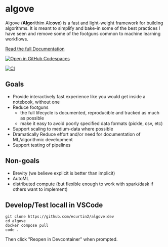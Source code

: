 # algove

Algove (**Algo**rithim  Alc**ove**) is a fast and light-weight framework for building
algorithms. It is meant to simplify and bake-in some of the best practices I have 
seen and remove some of the footguns common to machine learning workflows.

[Read the full Documentation](https://ecurtin2.github.io/algove/)

[![Open in GitHub Codespaces](https://github.com/codespaces/badge.svg)](https://github.com/codespaces/new?hide_repo_select=true&ref=main&repo=606537234)

[![CI](https://github.com/ecurtin2/algove/actions/workflows/ci.yml/badge.svg)](https://github.com/ecurtin2/algove/actions/workflows/ci.yml)

## Goals

- Provide interactively fast experience like you would get inside a notebook, without one
- Reduce footguns
    - the full lifecycle is documented, reproducible and tracked as much as possible
    - make it easy to avoid poorly specified data formats (pickle, csv, etc)
- Support scaling to medium-data where possible
- Dramatically Reduce effort and/or need for documentation of ML/algorithmic development
- Support testing of pipelines


## Non-goals

- Brevity (we believe explicit is better than implicit)
- AutoML
- distributed compute (but flexible enough to work with spark/dask if others want to implement)

## Develop/Test locall in VSCode

```
git clone https://github.com/ecurtin2/algove:dev
cd algove
docker compose pull
code .
```
Then click "Reopen in Devcontainer" when prompted.